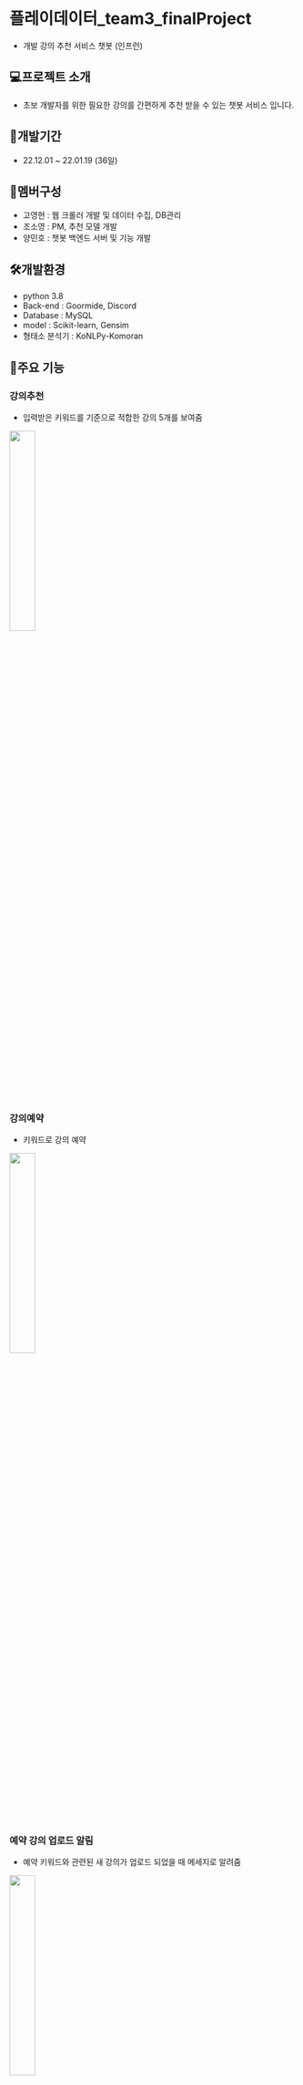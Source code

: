 # 플레이데이터_team3_finalProject
- 개발 강의 추천 서비스 챗봇 (인프런)

## 💻프로젝트 소개
- 초보 개발자를 위한 필요한 강의를 간편하게 추천 받을 수 있는 챗봇 서비스 입니다.

## 📆개발기간
- 22.12.01 ~ 22.01.19 (36일)

## 🤝멤버구성
- 고영현 : 웹 크롤러 개발 및 데이터 수집, DB관리
- 조소영 : PM, 추천 모델 개발
- 양민호 : 챗봇 백엔드 서버 및 기능 개발

## 🛠개발환경
- python 3.8
- Back-end : Goormide, Discord
- Database : MySQL
- model : Scikit-learn, Gensim
- 형태소 분석기 : KoNLPy-Komoran

## 🔎주요 기능
### 강의추천
- 입력받은 키워드를 기준으로 적합한 강의 5개를 보여줌
<img width="30%" src="https://user-images.githubusercontent.com/111327569/217436616-effd1737-3b7d-437d-8523-1494c200c0d9.PNG"/>

### 강의예약
- 키워드로 강의 예약
<img width="30%" src="https://user-images.githubusercontent.com/111327569/217436954-4446ac54-0aec-4591-b2b5-95ee86d66e89.PNG"/>

### 예약 강의 업로드 알림
- 예약 키워드와 관련된 새 강의가 업로드 되었을 때 메세지로 알려줌
<img width="30%" src="https://user-images.githubusercontent.com/111327569/217437049-60e8b3df-ff9d-4cbb-8724-820d40d2befe.PNG"/>

### 예약 확인 및 취소
- 예약했던 키워드를 확인하고 예약 취소도 가능
<img width="30%" src="https://user-images.githubusercontent.com/111327569/217437168-4506c0a8-f5b6-41f9-9977-b67a3c3bb591.PNG"/> 

---
##### 프로젝트 ppt <https://github.com/kkkkyoung/final_project/blob/4c25b6b86fb9a9f7a83648d2057678f68c01e111/AI22%203%ED%8C%80%20def%20learning()%20-%20%EB%B0%9C%ED%91%9C%20PPT.pdf>
##### 팀 깃 주소 <https://github.com/sojo6658/playdata-team3-finalProject>
